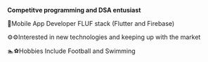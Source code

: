 **Competitve programming and DSA entusiast**


📱Mobile App Developer FLUF stack (Flutter and Firebase)

⚙️⚙️Interested in new technologies and keeping up with the market

🏊⚽Hobbies Include Football and Swimming 
